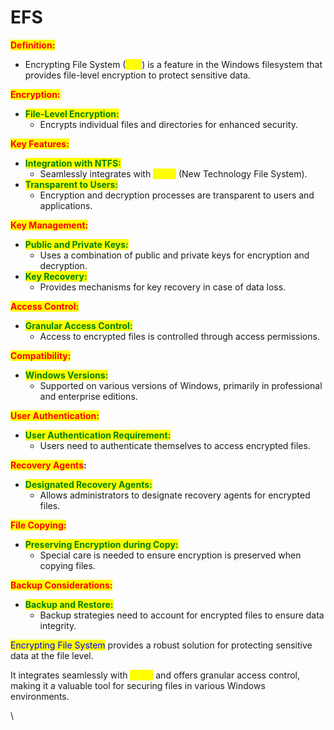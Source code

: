 # EFS

<mark style="color:red;">**Definition:**</mark>

* Encrypting File System (<mark style="color:yellow;">EFS</mark>) is a feature in the Windows filesystem that provides file-level encryption to protect sensitive data.

<mark style="color:red;">**Encryption:**</mark>

* <mark style="color:green;">**File-Level Encryption:**</mark>
  * Encrypts individual files and directories for enhanced security.

<mark style="color:red;">**Key Features:**</mark>

* <mark style="color:green;">**Integration with NTFS:**</mark>
  * Seamlessly integrates with <mark style="color:yellow;">NTFS</mark> (New Technology File System).
* <mark style="color:green;">**Transparent to Users:**</mark>
  * Encryption and decryption processes are transparent to users and applications.

<mark style="color:red;">**Key Management:**</mark>

* <mark style="color:green;">**Public and Private Keys:**</mark>
  * Uses a combination of public and private keys for encryption and decryption.
* <mark style="color:green;">**Key Recovery:**</mark>
  * Provides mechanisms for key recovery in case of data loss.

<mark style="color:red;">**Access Control:**</mark>

* <mark style="color:green;">**Granular Access Control:**</mark>
  * Access to encrypted files is controlled through access permissions.

<mark style="color:red;">**Compatibility:**</mark>

* <mark style="color:green;">**Windows Versions:**</mark>
  * Supported on various versions of Windows, primarily in professional and enterprise editions.

<mark style="color:red;">**User Authentication:**</mark>

* <mark style="color:green;">**User Authentication Requirement:**</mark>
  * Users need to authenticate themselves to access encrypted files.

<mark style="color:red;">**Recovery Agents**</mark>**:**

* <mark style="color:green;">**Designated Recovery Agents:**</mark>
  * Allows administrators to designate recovery agents for encrypted files.

<mark style="color:red;">**File Copying:**</mark>

* <mark style="color:green;">**Preserving Encryption during Copy:**</mark>
  * Special care is needed to ensure encryption is preserved when copying files.

<mark style="color:red;">**Backup Considerations:**</mark>

* <mark style="color:green;">**Backup and Restore:**</mark>
  * Backup strategies need to account for encrypted files to ensure data integrity.

<mark style="color:blue;">Encrypting File System</mark> provides a robust solution for protecting sensitive data at the file level.&#x20;

It integrates seamlessly with <mark style="color:yellow;">NTFS</mark> and offers granular access control, making it a valuable tool for securing files in various Windows environments.

\

